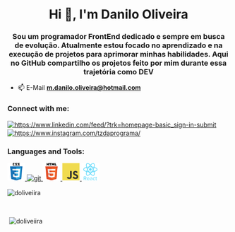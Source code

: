 <h1 align="center">Hi 👋, I'm Danilo Oliveira</h1>
<h3 align="center">Sou um programador FrontEnd dedicado e sempre em busca de evolução. Atualmente estou focado no aprendizado e na execução de projetos para aprimorar minhas habilidades. Aqui no GitHub compartilho os projetos feito por mim durante essa trajetória como DEV</h3>

- 📫 E-Mail **m.danilo.oliveira@hotmail.com**

<h3 align="left">Connect with me:</h3>
<p align="left">
<a href="https://www.linkedin.com/in/marcos-danilo-oliveira-silva-38803057/" target="blank"><img align="center" src="https://raw.githubusercontent.com/rahuldkjain/github-profile-readme-generator/master/src/images/icons/Social/linked-in-alt.svg" alt="https://www.linkedin.com/feed/?trk=homepage-basic_sign-in-submit" height="30" width="40" /></a>
<a href="https://www.instagram.com/tzdaprograma/" target="blank"><img align="center" src="https://raw.githubusercontent.com/rahuldkjain/github-profile-readme-generator/master/src/images/icons/Social/instagram.svg" alt="https://www.instagram.com/tzdaprograma/" height="30" width="40" /></a>
</p>

<h3 align="left">Languages and Tools:</h3>
<p align="left"> <a href="https://www.w3schools.com/css/" target="_blank" rel="noreferrer"> <img src="https://raw.githubusercontent.com/devicons/devicon/master/icons/css3/css3-original-wordmark.svg" alt="css3" width="40" height="40"/> </a> <a href="https://git-scm.com/" target="_blank" rel="noreferrer"> <img src="https://www.vectorlogo.zone/logos/git-scm/git-scm-icon.svg" alt="git" width="40" height="40"/> </a> <a href="https://www.w3.org/html/" target="_blank" rel="noreferrer"> <img src="https://raw.githubusercontent.com/devicons/devicon/master/icons/html5/html5-original-wordmark.svg" alt="html5" width="40" height="40"/> </a> <a href="https://developer.mozilla.org/en-US/docs/Web/JavaScript" target="_blank" rel="noreferrer"> <img src="https://raw.githubusercontent.com/devicons/devicon/master/icons/javascript/javascript-original.svg" alt="javascript" width="40" height="40"/> </a> <a href="https://reactjs.org/" target="_blank" rel="noreferrer"> <img src="https://raw.githubusercontent.com/devicons/devicon/master/icons/react/react-original-wordmark.svg" alt="react" width="40" height="40"/> </a> </p>

<p><img align="center" src="https://github-readme-stats.vercel.app/api/top-langs?username=doliveiira&show_icons=true&locale=en&layout=compact" alt="doliveiira" /></p>
<br>

<p>&nbsp;<img align="center" src="https://github-readme-stats.vercel.app/api?username=doliveiira&show_icons=true&locale=en" alt="doliveiira" /></p>
